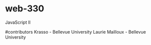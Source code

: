 # web-330
JavaScript II

#contributors Krasso - Bellevue University Laurie Mailloux - Bellevue University
